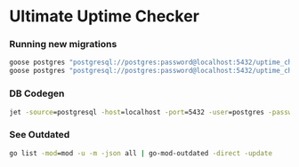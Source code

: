 # Ultimate Uptime Checker

### Running new migrations

```cmd
goose postgres "postgresql://postgres:password@localhost:5432/uptime_checker?sslmode=disable" create create_user_table sql
goose postgres "postgresql://postgres:password@localhost:5432/uptime_checker?sslmode=disable" up
```

### DB Codegen

```cmd
jet -source=postgresql -host=localhost -port=5432 -user=postgres -password=password -dbname=uptime_checker -schema=public -path=./schema -ignore-tables=goose_db_version,gue_jobs
```

### See Outdated

```cmd
go list -mod=mod -u -m -json all | go-mod-outdated -direct -update
```
